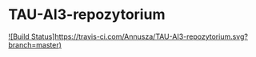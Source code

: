 # TAU-AI3-repozytorium

[![Build Status]https://travis-ci.com/Annusza/TAU-AI3-repozytorium.svg?branch=master)](https://travis-ci.com/Annusza/TAU-AI3-repozytorium)